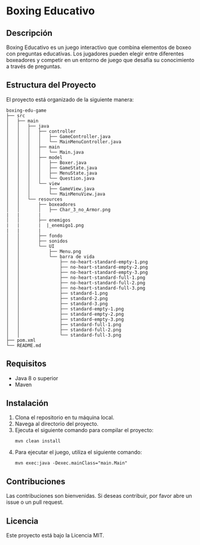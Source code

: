 # Boxing Educativo

## Descripción
Boxing Educativo es un juego interactivo que combina elementos de boxeo con preguntas educativas. Los jugadores pueden elegir entre diferentes boxeadores y competir en un entorno de juego que desafía su conocimiento a través de preguntas.

## Estructura del Proyecto
El proyecto está organizado de la siguiente manera:

```
boxing-edu-game
├── src
│   ├── main
│   │   ├── java
│   │   │   ├── controller
│   │   │   │   ├── GameController.java
│   │   │   │   └── MainMenuController.java
│   │   │   ├── main
│   │   │   │   └── Main.java
│   │   │   ├── model
│   │   │   │   ├── Boxer.java
│   │   │   │   ├── GameState.java
│   │   │   │   ├── MenuState.java
│   │   │   │   └── Question.java
│   │   │   └── view
│   │   │       ├── GameView.java
│   │   │       └── MainMenuView.java
│   │   └── resources
│   │       ├── boxeadores
│   │       │   ├── Char_3_no_Armor.png
|   |       |
│   │       ├── enemigos
|   |       |  |_enemigo1.png
|   |       |
│   │       ├── fondo
│   │       ├── sonidos
│   │       └── UI
│   │           ├── Menu.png
│   │           └── barra de vida
│   │               ├── no-heart-standard-empty-1.png
│   │               ├── no-heart-standard-empty-2.png
│   │               ├── no-heart-standard-empty-3.png
│   │               ├── no-heart-standard-full-1.png
│   │               ├── no-heart-standard-full-2.png
│   │               ├── no-heart-standard-full-3.png
│   │               ├── standard-1.png
│   │               ├── standard-2.png
│   │               ├── standard-3.png
│   │               ├── standard-empty-1.png
│   │               ├── standard-empty-2.png
│   │               ├── standard-empty-3.png
│   │               ├── standard-full-1.png
│   │               ├── standard-full-2.png
│   │               └── standard-full-3.png
├── pom.xml
└── README.md
```

## Requisitos
- Java 8 o superior
- Maven

## Instalación
1. Clona el repositorio en tu máquina local.
2. Navega al directorio del proyecto.
3. Ejecuta el siguiente comando para compilar el proyecto:
   ```
   mvn clean install
   ```
4. Para ejecutar el juego, utiliza el siguiente comando:
   ```
   mvn exec:java -Dexec.mainClass="main.Main"
   ```

## Contribuciones
Las contribuciones son bienvenidas. Si deseas contribuir, por favor abre un issue o un pull request.

## Licencia
Este proyecto está bajo la Licencia MIT.